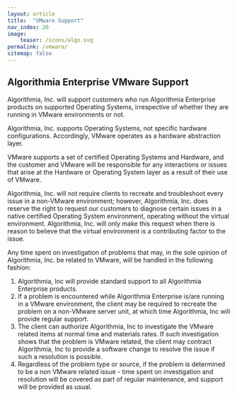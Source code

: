 ```yaml
---
layout: article
title:  "VMware Support"
nav_index: 20
image:
    teaser: /icons/algo.svg
permalink: /vmware/
sitemap: false
---
```


## Algorithmia Enterprise VMware Support 

Algorithmia, Inc. will support customers who run Algorithmia Enterprise products on supported Operating Systems, irrespective of whether they are running in VMware environments or not. 

Algorithmia, Inc. supports Operating Systems, not specific hardware configurations. Accordingly, VMware operates as a hardware abstraction layer. 

VMware supports a set of certified Operating Systems and Hardware, and the customer and VMware will be responsible for any interactions or issues that arise at the Hardware or Operating System layer as a result of their use of VMware.

Algorithmia, Inc. will not require clients to recreate and troubleshoot every issue in a non-VMware environment; however, Algorithmia, Inc. does reserve the right to request our customers to diagnose certain issues in a native certified Operating System environment, operating without the virtual environment. Algorithmia, Inc. will only make this request when there is reason to believe that the virtual environment is a contributing factor to the issue.

Any time spent on investigation of problems that may, in the sole opinion of Algorithmia, Inc. be related to VMware, will be handled in the following fashion:

1. Algorithmia, Inc will provide standard support to all Algorithmia Enterprise products.
2. If a problem is encountered while Algorithmia Enterprise is/are running in a VMware environment, the client may be required to recreate the problem on a non-VMware server unit, at which time Algorithmia, Inc will provide regular support.
3. The client can authorize Algorithmia, Inc to investigate the VMware related items at normal time and materials rates. If such investigation shows that the problem is VMware related, the client may contract Algorithmia, Inc to provide a software change to resolve the issue if such a resolution is possible. 
4. Regardless of the problem type or source, if the problem is determined to be a non VMware related issue - time spent on investigation and resolution will be covered as part of regular maintenance, and support will be provided as usual.